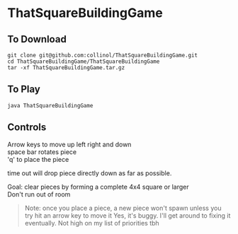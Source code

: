# ThatSquareBuildingGame


## To Download
```
git clone git@github.com:collinol/ThatSquareBuildingGame.git
cd ThatSquareBuildingGame/ThatSquareBuildingGame
tar -xf ThatSquareBuildingGame.tar.gz
```
## To Play
```
java ThatSquareBuildingGame
```
## Controls

Arrow keys to move up left right and down  
space bar rotates piece  
'q' to place the piece  

time out will drop piece directly down as far as possible.  

Goal: clear pieces by forming a complete 4x4 square or larger  
Don't run out of room

> Note: once you place a piece, a new piece won't spawn unless you try hit an arrow key to move it
> Yes, it's buggy. I'll get around to fixing it eventually. Not high on my list of priorities tbh


